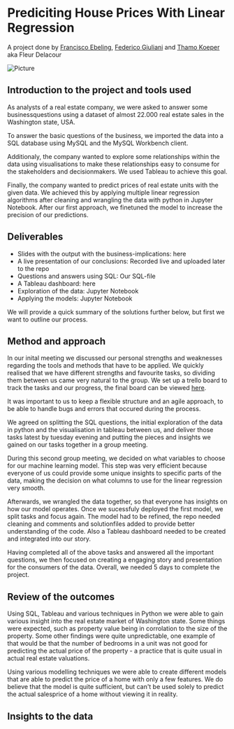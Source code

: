 # Prediciting House Prices With Linear Regression
A project done by [Francisco Ebeling](https://github.com/ebelingbarros), [Federico Giuliani](https://github.com/FedericoGi) and [Thamo Koeper](https://github.com/Caparisun) aka Fleur Delacour

![Picture](https://github.com/Caparisun/data_mid_bootcamp_project_regression/blob/master/Pictures/real-state-project.jpg)

## Introduction to the project and tools used
As analysts of a real estate company, we were asked to answer some businessquestions using a dataset of almost 22.000 real estate sales in the Washington state, USA.

To answer the basic questions of the business, we imported the data into a SQL database using MySQL and the MySQL Workbench client.

Additionaly, the company wanted to explore some relationships within the data using visualisations to make these relationships easy to consume for the stakeholders and decisionmakers. We used Tableau to achieve this goal.

Finally, the company wanted to predict prices of real estate units with the given data. 
We achieved this by applying multiple linear regression algorithms after cleaning and wrangling the data with python in Jupyter Notebook.
After our first approach, we finetuned the model to increase the precision of our predictions.

## Deliverables
- Slides with the output with the business-implications: here
- A live presentation of our conclusions: Recorded live and uploaded later to the repo
- Questions and answers using SQL: Our SQL-file
- A Tableau dashboard: here
- Exploration of the data: Jupyter Notebook
- Applying the models: Jupyter Notebook

We will provide a quick summary of the solutions further below, but first we want to outline our process.

## Method and approach
In our inital meeting we discussed our personal strengths and weaknesses regarding the tools and methods that have to be applied. We quickly realised that we have different strengths and favourite tasks, so dividing them between us came very natural to the group. We set up a trello board to track the tasks and our progress, the final board can be viewed [here](https://trello.com/b/8Yu5xqIA/fleur-delacour).

It was important to us to keep a flexible structure and an agile approach, to be able to handle bugs and errors that occured during the process.

We agreed on splitting the SQL questions, the initial exploration of the data in python and the visualisation in tableau between us, and deliver those tasks latest by tuesday evening and putting the pieces and insights we gained on our tasks together in a group meeting.

During this second group meeting, we decided on what variables to choose for our machine learning model. This step was very efficient because everyone of us could provide some unique insights to specific parts of the data, making the decision on what columns to use for the linear regression very smooth.

Afterwards, we wrangled the data together, so that everyone has insights on how our model operates.
Once we sucessfuly deployed the first model, we split tasks and focus again. The model had to be refined, the repo needed cleaning and comments and solutionfiles added to provide better understanding of the code. Also a Tableau dashboard needed to be created and integrated into our story.

Having completed all of the above tasks and answered all the important questions, we then focused on creating a engaging story and presentation for the consumers of the data. Overall, we needed 5 days to complete the project.

## Review of the outcomes
Using SQL, Tableau and various techniques in Python we were able to gain various insight into the real estate market of Washington state. 
Some things were expected, such as property value being in corrolation to the size of the property. Some other findings were quite unpredictable, one example of that would be that the number of bedrooms in a unit was not good for predicting the actual price of the property - a practice that is quite usual in actual real estate valuations.

Using various modelling techniques we were able to create different models that are able to predict the price of a home with only a few features.
We do believe that the model is quite sufficient, but can't be used solely to predict the actual salesprice of a home without viewing it in reality.

## Insights to the data

